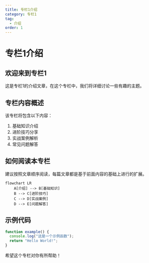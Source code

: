 ```yaml
---
title: 专栏1介绍
category: 专栏1
tag:
  - 介绍
order: 1
---
```


# 专栏1介绍

## 欢迎来到专栏1

这是专栏1的介绍文章，在这个专栏中，我们将详细讨论一些有趣的主题。

## 专栏内容概述

该专栏将包含以下内容：

1. 基础知识介绍
2. 进阶技巧分享
3. 实战案例解析
4. 常见问题解答

## 如何阅读本专栏

建议按照文章顺序阅读，每篇文章都是基于前面内容的基础上进行的扩展。

```mermaid
flowchart LR
    A[介绍] --> B[基础知识]
    B --> C[进阶技巧]
    C --> D[实战案例]
    D --> E[问题解答]
```

## 示例代码

```js
function example() {
  console.log("这是一个示例函数");
  return "Hello World!";
}
```

希望这个专栏对你有所帮助！ 
